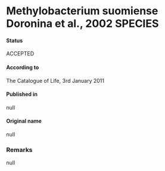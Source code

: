 Methylobacterium suomiense Doronina et al., 2002 SPECIES
=======

#### Status
ACCEPTED

#### According to
The Catalogue of Life, 3rd January 2011

#### Published in
null

#### Original name
null

### Remarks
null